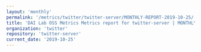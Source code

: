 ```yaml
---
layout: 'monthly'
permalink: '/metrics/twitter/twitter-server/MONTHLY-REPORT-2019-10-25/'
title: 'DAI Lab OSS Metrics Metrics report for twitter-server | MONTHLY-REPORT-2019-10-25'
organization: 'twitter'
repository: 'twitter-server'
current_date: '2019-10-25'
---
```

